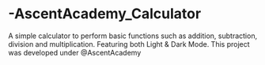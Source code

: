 # -AscentAcademy_Calculator
A simple calculator to perform basic functions such as addition, subtraction, division and multiplication. Featuring both Light &amp; Dark Mode. This project was developed under @AscentAcademy



